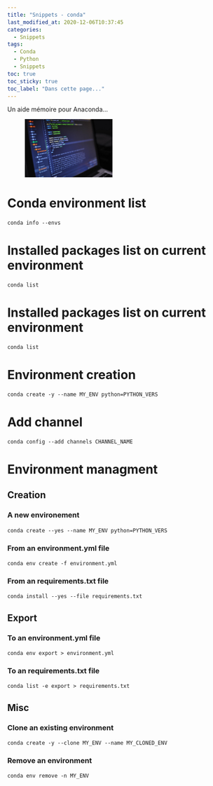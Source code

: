 ```yaml
---
title: "Snippets - conda"
last_modified_at: 2020-12-06T10:37:45
categories:
  - Snippets
tags:
  - Conda
  - Python
  - Snippets
toc: true
toc_sticky: true
toc_label: "Dans cette page..."
---
```


Un aide mémoire pour Anaconda...

<figure style="width: 200px" class="">
  <a href="/assets/images/memes/code.jpg"><img src="/assets/images/memes/code.jpg"></a>
</figure>

# Conda environment list
```
conda info --envs
```

# Installed packages list on current environment
```
conda list
```

# Installed packages list on current environment
```
conda list
```

# Environment creation
```
conda create -y --name MY_ENV python=PYTHON_VERS
```

# Add channel
```
conda config --add channels CHANNEL_NAME
```

# Environment managment

## Creation

### A new environement
```
conda create --yes --name MY_ENV python=PYTHON_VERS
```

### From an environment.yml file
```
conda env create -f environment.yml
```

### From an requirements.txt file
```
conda install --yes --file requirements.txt
```

## Export

### To an environment.yml file
```
conda env export > environment.yml
```

### To an requirements.txt file
```
conda list -e export > requirements.txt
```

## Misc

### Clone an existing environment
```
conda create -y --clone MY_ENV --name MY_CLONED_ENV
```

### Remove an environment
```
conda env remove -n MY_ENV
```
